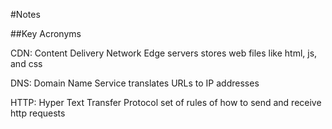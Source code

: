 #Notes

##Key Acronyms

CDN: Content Delivery Network
Edge servers
stores web files like html, js, and css

DNS: Domain Name Service
translates URLs to IP addresses

HTTP: Hyper Text Transfer Protocol
set of rules of how to send and receive http requests

